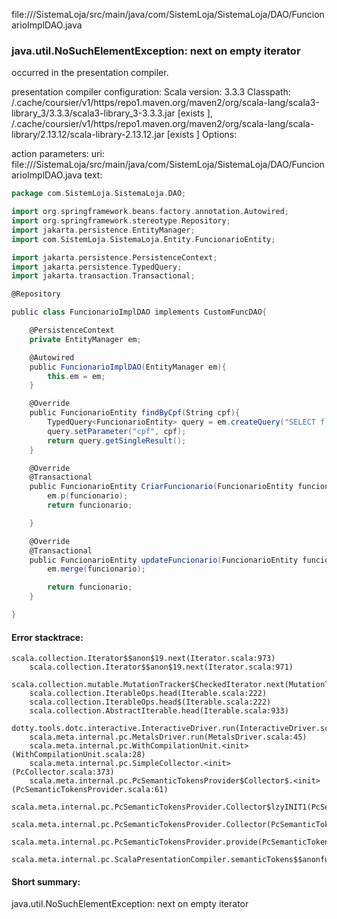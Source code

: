 file://<WORKSPACE>/SistemaLoja/src/main/java/com/SistemLoja/SistemaLoja/DAO/FuncionarioImplDAO.java
### java.util.NoSuchElementException: next on empty iterator

occurred in the presentation compiler.

presentation compiler configuration:
Scala version: 3.3.3
Classpath:
<HOME>/.cache/coursier/v1/https/repo1.maven.org/maven2/org/scala-lang/scala3-library_3/3.3.3/scala3-library_3-3.3.3.jar [exists ], <HOME>/.cache/coursier/v1/https/repo1.maven.org/maven2/org/scala-lang/scala-library/2.13.12/scala-library-2.13.12.jar [exists ]
Options:



action parameters:
uri: file://<WORKSPACE>/SistemaLoja/src/main/java/com/SistemLoja/SistemaLoja/DAO/FuncionarioImplDAO.java
text:
```scala
package com.SistemLoja.SistemaLoja.DAO;

import org.springframework.beans.factory.annotation.Autowired;
import org.springframework.stereotype.Repository;
import jakarta.persistence.EntityManager;
import com.SistemLoja.SistemaLoja.Entity.FuncionarioEntity;

import jakarta.persistence.PersistenceContext;
import jakarta.persistence.TypedQuery;
import jakarta.transaction.Transactional;

@Repository

public class FuncionarioImplDAO implements CustomFuncDAO{

    @PersistenceContext
    private EntityManager em;

    @Autowired
    public FuncionarioImplDAO(EntityManager em){
        this.em = em;
    }

    @Override
    public FuncionarioEntity findByCpf(String cpf){
        TypedQuery<FuncionarioEntity> query = em.createQuery("SELECT f FROM FuncionarioEntity f WHERE f.cpf = :cpf", FuncionarioEntity.class);
        query.setParameter("cpf", cpf);
        return query.getSingleResult();
    }

    @Override
    @Transactional
    public FuncionarioEntity CriarFuncionario(FuncionarioEntity funcionario){
        em.p(funcionario);
        return funcionario;

    }

    @Override
    @Transactional
    public FuncionarioEntity updateFuncionario(FuncionarioEntity funcionario){
        em.merge(funcionario);

        return funcionario;
    }

}
```



#### Error stacktrace:

```
scala.collection.Iterator$$anon$19.next(Iterator.scala:973)
	scala.collection.Iterator$$anon$19.next(Iterator.scala:971)
	scala.collection.mutable.MutationTracker$CheckedIterator.next(MutationTracker.scala:76)
	scala.collection.IterableOps.head(Iterable.scala:222)
	scala.collection.IterableOps.head$(Iterable.scala:222)
	scala.collection.AbstractIterable.head(Iterable.scala:933)
	dotty.tools.dotc.interactive.InteractiveDriver.run(InteractiveDriver.scala:168)
	scala.meta.internal.pc.MetalsDriver.run(MetalsDriver.scala:45)
	scala.meta.internal.pc.WithCompilationUnit.<init>(WithCompilationUnit.scala:28)
	scala.meta.internal.pc.SimpleCollector.<init>(PcCollector.scala:373)
	scala.meta.internal.pc.PcSemanticTokensProvider$Collector$.<init>(PcSemanticTokensProvider.scala:61)
	scala.meta.internal.pc.PcSemanticTokensProvider.Collector$lzyINIT1(PcSemanticTokensProvider.scala:61)
	scala.meta.internal.pc.PcSemanticTokensProvider.Collector(PcSemanticTokensProvider.scala:61)
	scala.meta.internal.pc.PcSemanticTokensProvider.provide(PcSemanticTokensProvider.scala:90)
	scala.meta.internal.pc.ScalaPresentationCompiler.semanticTokens$$anonfun$1(ScalaPresentationCompiler.scala:117)
```
#### Short summary: 

java.util.NoSuchElementException: next on empty iterator